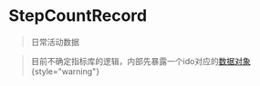 <show-structure depth="2"/>

# StepCountRecord

> 日常活动数据

> 目前不确定指标库的逻辑，内部先暴露一个ido对应的[数据对象](https://idoosmart.github.io/Native_GitBook/zh/doc/syncData/IDOSyncStepCount.html)
> {style="warning"}